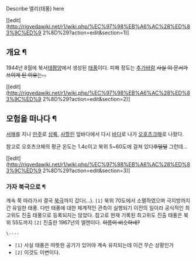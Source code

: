 Describe 엘리(태풍) here

[[edit](http://rigvedawiki.net/r1/wiki.php/%EC%97%98%EB%A6%AC%28%ED%83%9C%ED%9
2%8D%29?action=edit&section=1)]

## 개요 ¶

  

1944년 8월에 북서[태평양](%ED%83%9C%ED%8F%89%EC%96%91.md)에서 생성된
[태풍](%ED%83%9C%ED%92%8D.md)이다. 피해 정도는
[추가바람](%EC%B6%94%EA%B0%80%EB%B0%94%EB%9E%8C.md) <del>사실 이 문서가 쓰이게 된
이유는...</del>  
  

[[edit](http://rigvedawiki.net/r1/wiki.php/%EC%97%98%EB%A6%AC%28%ED%83%9C%ED%9
2%8D%29?action=edit&section=2)]

## 모험을 떠나다 ¶

  

[서해](%EC%84%9C%ED%95%B4.md)를 지나 [만주](%EB%A7%8C%EC%A3%BC.md)로
[상륙](%EC%83%81%EB%A5%99.md), [사할린](%EC%82%AC%ED%95%A0%EB%A6%B0.md) 앞바다에서
다시 [바다](%EB%B0%94%EB%8B%A4.md)로 나가
[오호츠크해](%EC%98%A4%ED%98%B8%EC%B8%A0%ED%81%AC%ED%95%B4.md)로 나왔다.

참고로 오호츠크해의 평균 온도는 1.4c이고 북위 5~60도에 걸쳐 있다<del>후덜덜</del> 그런데...

  

[[edit](http://rigvedawiki.net/r1/wiki.php/%EC%97%98%EB%A6%AC%28%ED%83%9C%ED%9
2%8D%29?action=edit&section=3)]

### 가자 북극으로 ¶

계속 쭉 따라가서 결국 [북극](%EB%B6%81%EA%B7%B9.md)까지 갔다(...). `[1]` 북위 70도에서 소멸하였으며
극지방까지 간 유일한 태풍. 다만 태풍에 대한 체계적인 관측이 실행되기 이전의 일이라 공식적인 최고위도 진출 태풍으로 등록되지는 않았다.
참고로 현재 기록된 최고위도 진출 태풍은 북위 55도까지 `[2]` 진출한 1967년의 엘렌이다. <del>이름이 비슷하네?</del>

  

`\----`

  * `[1]` 사실 태풍은 따뜻한 공기가 있어야 계속 유지되는데 이건 무슨 상황인가
  * `[2]` 이것도 이변이다.

